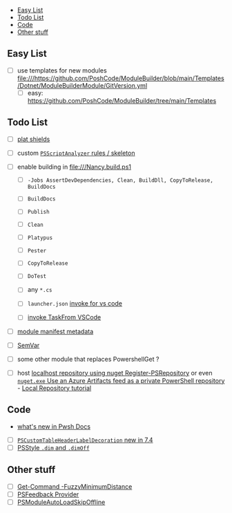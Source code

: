 - [Easy List](#easy-list)
- [Todo List](#todo-list)
- [Code](#code)
- [Other stuff](#other-stuff)

## Easy List

- [ ] use templates for new modules <file:///https://github.com/PoshCode/ModuleBuilder/blob/main/Templates/Dotnet/ModuleBuilderModule/GitVersion.yml>
  - [ ] easy: <https://github.com/PoshCode/ModuleBuilder/tree/main/Templates>

## Todo List
    
- [ ] [plat shields](https://learn.microsoft.com/en-us/powershell/scripting/gallery/concepts/publishing-guidelines?view=powershell-7.4#tag-your-package-with-the-compatible-pseditions-and-platforms)
- [ ] custom [`PSScriptAnalyzer` rules / skeleton](https://learn.microsoft.com/en-us/powershell/scripting/gallery/concepts/publishing-guidelines?view=powershell-7.3#use-psscriptanalyzer)
- [ ] enable building in <file:///Nancy.build.ps1>
  - [ ] `-Jobs AssertDevDependencies, Clean, BuildDll, CopyToRelease, BuildDocs`
  - [ ] `BuildDocs`
  - [ ] `Publish`
  - [ ] `Clean`
  - [ ] `Platypus`
  - [ ] `Pester`
  - [ ] `CopyToRelease`
  
  - [ ] `DoTest`
  - [ ] any `*.cs`
  - [ ] `launcher.json` [invoke for vs code](https://github.com/nightroman/Invoke-Build/wiki/Debugging-Tips)
  - [ ] [invoke TaskFrom VSCode](https://github.com/nightroman/Invoke-Build/wiki/Invoke-Task-from-VSCode)

- [ ] [module manifest metadata](https://learn.microsoft.com/en-us/powershell/scripting/gallery/concepts/package-manifest-affecting-ui?view=powershell-7.3)
- [ ] [SemVar](https://learn.microsoft.com/en-us/powershell/scripting/gallery/concepts/publishing-guidelines?view=powershell-7.3#best-practices-for-publishing-packages)
- [ ] some other module that replaces PowershellGet ? 

- [ ] host [localhost repository using nuget Register-PSRepository](https://learn.microsoft.com/en-us/powershell/scripting/gallery/how-to/working-with-local-psrepositories?view=powershell-7.3#creating-a-local-repository) or even [`nuget.exe` Use an Azure Artifacts feed as a private PowerShell repository](https://learn.microsoft.com/en-us/azure/devops/artifacts/tutorials/private-powershell-library?view=azure-devops) - [Local Repository tutorial](https://learn.microsoft.com/en-us/powershell/scripting/gallery/how-to/working-with-local-psrepositories?view=powershell-7.3#registering-a-local-repository)

## Code

- [what's new in Pwsh Docs](https://learn.microsoft.com/en-us/powershell/scripting/community/2023-updates?view=powershell-7.4)
- [ ] [`PSCustomTableHeaderLabelDecoration` new in 7.4](https://learn.microsoft.com/en-us/powershell/scripting/learn/experimental-features?view=powershell-7.3#pscustomtableheaderlabeldecoration)
- [ ] [PSStyle `.dim` and `.dimOff`](https://github.com/PowerShell/PowerShell/pull/18653)

## Other stuff 

- [ ] [Get-Command -FuzzyMinimumDistance](https://github.com/PowerShell/PowerShell/pull/18261)
- [ ] [PSFeedback Provider](https://learn.microsoft.com/en-us/powershell/scripting/learn/experimental-features?view=powershell-7.4#psfeedbackprovider)
- [ ] [PSModuleAutoLoadSkipOffline](https://learn.microsoft.com/en-us/powershell/scripting/learn/experimental-features?view=powershell-7.4#psmoduleautoloadskipofflinefiles)
